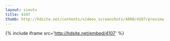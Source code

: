 ```yaml
---
layout: sieutv
title: 4107
thumb: http://hdsite.net/contents/videos_screenshots/4000/4107/preview_360p.mp4.jpg
---
```

{% include iframe src='http://hdsite.net/embed/4107' %}
 
